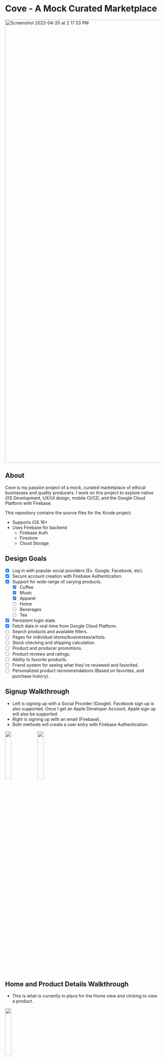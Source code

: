 # Cove - A Mock Curated Marketplace
<img width="1440" alt="Screenshot 2023-04-20 at 2 17 53 PM" src="https://user-images.githubusercontent.com/24427074/233455204-1528c0df-2fab-43d2-a909-632d9f11f16c.png">

## About

Cove is my passion project of a mock, curated marketplace of ethical businesses and quality producers. I work on this project to explore native iOS Development, UX/UI design, mobile CI/CD, and the Google Cloud Platform with Firebase.

This repository contains the source files for the Xcode project.
- Supports iOS 16+
- Uses Firebase for backend
  - Firebase Auth
  - Firestore
  - Cloud Storage

## Design Goals

- [x] Log in with popular social providers (Ex. Google, Facebook, etc).
- [x] Secure account creation with Firebase Authentication.
- [x] Support for wide range of varying products.
  - [x] Coffee
  - [x] Music
  - [x] Apparel
  - [ ] Home
  - [ ] Beverages
  - [ ] Tea
- [x] Persistent login state.
- [x] Fetch data in real-time from Google Cloud Platform.
- [ ] Search products and available filters.
- [ ] Pages for individual stores/businesses/artists.
- [ ] Stock checking and shipping calculation.
- [ ] Product and producer promotions.
- [ ] Product reviews and ratings.
- [ ] Ability to favorite products.
- [ ] Friend system for seeing what they've reviewed and favorited.
- [ ] Personalized product recommendations (Based on favorites, and purchase history).

## Signup Walkthrough

- Left is signing up with a Social Provider (Google). Facebook sign up is also supported. Once I get an Apple Developer Account, Apple sign up will also be supported.
- Right is signing up with an email (Firebase).
- Both methods will create a user entry with Firebase Authentication.

<div>
  <img src="https://user-images.githubusercontent.com/24427074/233470161-c6d13253-7608-4e27-b48b-ebde8a243fb6.gif" width="20%"/>
  <img src="https://user-images.githubusercontent.com/24427074/233473427-2d0a78e6-3087-437e-a204-21d6fec12585.gif" width="20%"/>
</div>

## Home and Product Details Walkthrough

- This is what is currently in place for the Home view and clicking to view a product.

<img src="https://user-images.githubusercontent.com/24427074/233480170-2558c859-fb3a-4580-9366-eb394ee4edab.gif" width="20%"/>

GIFs created with [Kap](https://getkap.co/).

## Contributing

### Branching
This project follows trunk-based development where each branch is tied to an Issue. This projects Issues can be found [here](https://github.com/danicajiao/cove-ios/issues).

For example, to start working on an Issue with id `#14` and label `feature` the convention is to name the branch `feature/14-issue-desc`. That is, all lowercase, starting
with the label, followed by a forward-slash, then a short description starting with the Issue id in kebab case.

Here are some more examples:
- `feature/21-another-desc`
- `bug/3-bug-desc`
- `docs/10-doc-impl`

### Pull Requests
In order to make best use of GitHubs auto-referencing feature, pull request titles should start with the Issue it relates to like follows:
- `#21 This is the PR title for Issue 21`
- `#3 This is the PR title for Issue 3`

This will then auto-link the PR to the issue for consistency and ease.

Once a pull request is made, a contributor will review it as soon as possible.

## More to come!

Everything seen so far is subject to change overtime as I move along with development.

A simple roadmap for Cove can be found at https://github.com/users/danicajiao/projects/2.
